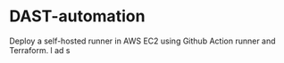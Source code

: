 # DAST-automation
Deploy a self-hosted runner in AWS EC2 using Github Action runner and Terraform.
l
ad
s
